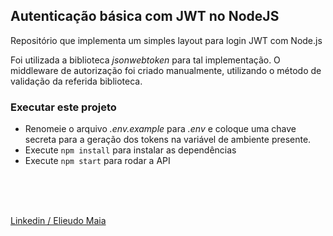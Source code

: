 ## Autenticação básica com JWT no NodeJS

Repositório que implementa um simples layout para login JWT com Node.js

Foi utilizada a biblioteca *jsonwebtoken* para tal implementação. O middleware de autorização foi criado manualmente, utilizando o método de validação da referida biblioteca.

### Executar este projeto

 - Renomeie o arquivo *.env.example* para *.env* e coloque uma chave secreta para a geração dos tokens na variável de ambiente presente.
 - Execute `npm install` para instalar as dependências
 - Execute `npm start` para rodar a API

<br />
<br />
<br />

[Linkedin / Elieudo Maia](https://www.linkedin.com/in/elieudo-maia-871123141/)